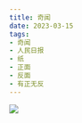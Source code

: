 ```yaml
---
title: 奇闻
date: 2023-03-15
tags:
- 奇闻
- 人民日报
- 纸
- 正面
- 反面
- 有正无反
---
```


![](https://suswhw.github.io/Pictures/appendix/6f1es61awd.jpg "")